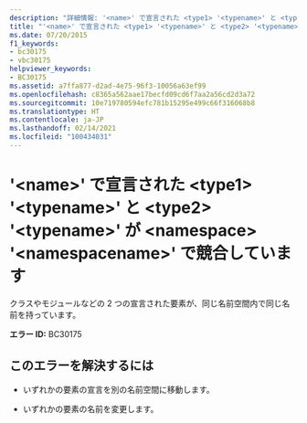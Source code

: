 ```yaml
---
description: "詳細情報: '<name>' で宣言された <type1> '<typename>' と <type2> '<typename>' が <namespace> '<namespacename>' で競合しています"
title: "'<name>' で宣言された <type1> '<typename>' と <type2> '<typename>' が <namespace> '<namespacename>' で競合しています"
ms.date: 07/20/2015
f1_keywords:
- bc30175
- vbc30175
helpviewer_keywords:
- BC30175
ms.assetid: a7ffa877-d2ad-4e75-96f3-10056a63ef99
ms.openlocfilehash: c8365a562aae17becfd09cd6f7aa2a56cd2d3a72
ms.sourcegitcommit: 10e719780594efc781b15295e499c66f316068b8
ms.translationtype: HT
ms.contentlocale: ja-JP
ms.lasthandoff: 02/14/2021
ms.locfileid: "100434031"
---
```

# <a name="type1-typename-and-type2-typename-declared-in-name-conflict-in-namespace-namespacename"></a>'\<name>' で宣言された \<type1> '\<typename>' と \<type2> '\<typename>' が \<namespace> '\<namespacename>' で競合しています

クラスやモジュールなどの 2 つの宣言された要素が、同じ名前空間内で同じ名前を持っています。  
  
 **エラー ID:** BC30175  
  
## <a name="to-correct-this-error"></a>このエラーを解決するには  
  
- いずれかの要素の宣言を別の名前空間に移動します。  
  
- いずれかの要素の名前を変更します。
